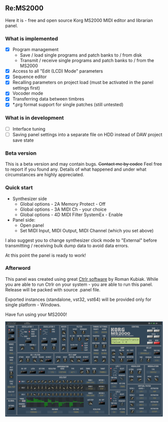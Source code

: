 ## Re:MS2000
Here it is - free and open source Korg MS2000 MIDI editor and librarian panel.
### What is implemented
- [X] Program management
  - Save / load single programs and patch banks to / from disk
  - Transmit / receive single programs and patch banks to / from the MS2000
- [X] Access to all "Edit (LCD) Mode" parameters
- [X] Sequence editor
- [X] Recalling parameters on project load (must be activated in the panel settings first)
- [X] Vocoder mode
- [X] Transferring data between timbres
- [X] \*.prg format support for single patches (still untested)
### What is in development
- [ ] Interface tuning
- [ ] Saving panel settings into a separate file on HDD instead of DAW project save state
### Beta version
This is a beta version and may contain bugs. <strike>Contact me by codec</strike> Feel free to report if you found any. Details of what happened and under what circumstances are highly appreciated. 
### Quick start
- Synthesizer side
  - Global options - 2A Memory Protect - Off
  - Global options - 3A MIDI Ch - your choice
  - Global options - 4D MIDI Filter SystemEx - Enable
- Panel side:
  - Open panel
  - Set MIDI Input, MIDI Output, MIDI Channel (which you set above)

I also suggest you to change synthesizer clock mode to "External" before transmitting / receiving bulk dump data to avoid data errors.

At this point the panel is ready to work!
### Afterword
This panel was created using great [Ctrlr software](https://github.com/RomanKubiak/ctrlr) by Roman Kubiak. While you are able to run Ctrlr on your system - you are able to run this panel. Release will be packed with source .panel file.

Exported instances (standalone, vst32, vst64) will be provided only for single platform - Windows.

Have fun using your MS2000!

![ReMS2000 panel](https://github.com/inteyes/ReMS2000/blob/main/.wiki/Screen1.png)
